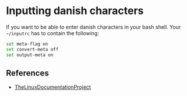 # Inputting danish characters

If you want to be able to enter danish characters in your bash shell. Your `~/inputrc` has to contain the following:

```bash
set meta-flag on
set convert-meta off
set output-meta on
```

## References

- [TheLinuxDocumentationProject](http://www.tldp.org/HOWTO/Danish-HOWTO-3.html#ss3.4)

